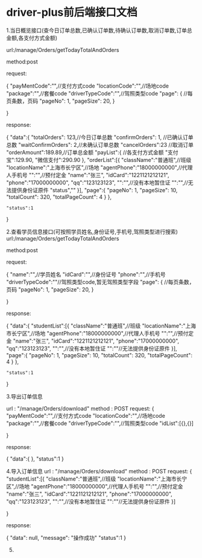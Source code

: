 driver-plus前后端接口文档
=================
1.当日概览接口(查今日订单总数,已确认订单数,待确认订单数,取消订单数,订单总金额,各支付方式金额)

url:/manage/Orders/getTodayTotalAndOrders

method:post

request:

{
  "payMentCode":"",//支付方式code
  "locationCode":"",//场地code
  "package":"",//套餐code
  "driverTypeCode":"",//驾照类型code
  "page": { //每页条数，页码
          "pageNo": 1,
          "pageSize": 20,
      }

}

response:

{
    "data":{
            "totalOrders": 123,//今日订单总数
            "confirmOrders": 1, //已确认订单总数
            "waitConfirmOrders": 2,//未确认订单总数
            "cancelOrders":23 //取消订单
            "orderAmount":189.89,//订单总金额 
            "payList":{          //各支付方式金额
               "支付宝":129.90,
               "微信支付":290.90
            },
            "orderList":[{
                        "className":"普通班",//班级
                        "locationName":"上海市长宁区",//场地
                        "agentPhone":"18000000000",//代理人手机号
                        "":"",//预付定金
                        "name":"张三",
                        "idCard":"1221121212121",
                        "phone":"17000000000",
                        "qq":"123123123",
                        "":"",//没有本地暂住证
                        "":"",//无法提供身份证原件
                        "status",""
            }],
            "page":{
                 "pageNo": 1,
                 "pageSize": 10,
                 "totalCount": 320,
                 "totalPageCount": 4
                 } 
            },
           
    "status":1
             
}

2.查看学员信息接口(可按照学员姓名,身份证号,手机号,驾照类型进行搜索)
url:/manage/Orders/getTodayTotalAndOrders

method:post

request:

{
  "name":"",//学员姓名
  "idCard":"",//身份证号
  "phone":"",//手机号
  "driverTypeCode":""//驾照类型code,暂无驾照类型字段
  "page": { //每页条数，页码
          "pageNo": 1,
          "pageSize": 20,
      }

}

response:

{
    "data":{
            "studentList":[{
                        "className":"普通班",//班级
                        "locationName":"上海市长宁区",//场地
                        "agentPhone":"18000000000",//代理人手机号
                        "":"",//预付定金
                        "name":"张三",
                        "idCard":"1221121212121",
                        "phone":"17000000000",
                        "qq":"123123123",
                        "":"",//没有本地暂住证
                        "":""//无法提供身份证原件
            }],
            "page":{
                 "pageNo": 1,
                 "pageSize": 10,
                 "totalCount": 320,
                 "totalPageCount": 4
                 } 
            },
           
    "status":1
             
}

3.导出订单信息

url : "/manage/Orders/download"
method : POST
request: 
{
      "payMentCode":"",//支付方式code
      "locationCode":"",//场地code
      "package":"",//套餐code
      "driverTypeCode":"",//驾照类型code
      "idList":[{},{}]  
     
  }
  
response:

{
    "data":{
      },
    "status":1
 }

 4.导入订单信息
 url : "/manage/Orders/download"
 method : POST
 request: 
 {
       "studentList":[{
            "className":"普通班",//班级
            "locationName":"上海市长宁区",//场地
            "agentPhone":"18000000000",//代理人手机号
            "":"",//预付定金
            "name":"张三",
            "idCard":"1221121212121",
            "phone":"17000000000",
            "qq":"123123123",
            "":"",//没有本地暂住证
            "":""//无法提供身份证原件
       }]
      
   }
   
 response:
 
 {
     "data": null,
     "message": "操作成功"
     "status":1
  }
  
 5.